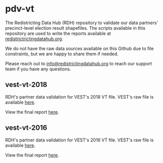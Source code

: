 # pdv-vt

The Redistricting Data Hub (RDH) repository to validate our data partners' precinct-level election result shapefiles. The scripts available in this repository are used to write the reports available at [redistrictrictingdatahub.org]([https://redistrictingdatahub.org/](https://redistrictingdatahub.org/)). 

We do not have the raw data sources available on this Github due to file constraints, but we are happy to share them if needed. 

Please reach out to info@redistrictingdatahub.org to reach our support team if you have any questions. 

## vest-vt-2018

RDH's partner data validation for VEST's 2018 VT file. VEST's raw file is available [here](https://dataverse.harvard.edu/file.xhtml?persistentId=doi:10.7910/DVN/UBKYRU/U0JTEL&version=33.0).

View the final report [here](https://redistrictingdatahub.org/dataset/vest-2018-vermont-precinct-and-election-results/).


## vest-vt-2016

RDH's partner data validation for VEST's 2016 VT file. VEST's raw file is available [here](https://dataverse.harvard.edu/file.xhtml?persistentId=doi:10.7910/DVN/NH5S2I/HWHE2M&version=56.0).

View the final report [here](https://redistrictingdatahub.org/dataset/vest-2016-vermont-precinct-and-election-results/).
